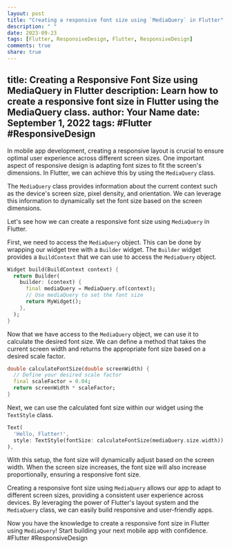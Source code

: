 ```yaml
---
layout: post
title: "Creating a responsive font size using `MediaQuery` in Flutter"
description: " "
date: 2023-09-23
tags: [Flutter, ResponsiveDesign, Flutter, ResponsiveDesign]
comments: true
share: true
---
```

title: Creating a Responsive Font Size using MediaQuery in Flutter
description: Learn how to create a responsive font size in Flutter using the MediaQuery class.
author: Your Name
date: September 1, 2022
tags: #Flutter #ResponsiveDesign
---

In mobile app development, creating a responsive layout is crucial to ensure optimal user experience across different screen sizes. One important aspect of responsive design is adapting font sizes to fit the screen's dimensions. In Flutter, we can achieve this by using the `MediaQuery` class.

The `MediaQuery` class provides information about the current context such as the device's screen size, pixel density, and orientation. We can leverage this information to dynamically set the font size based on the screen dimensions.

Let's see how we can create a responsive font size using `MediaQuery` in Flutter.

First, we need to access the `MediaQuery` object. This can be done by wrapping our widget tree with a `Builder` widget. The `Builder` widget provides a `BuildContext` that we can use to access the `MediaQuery` object.

```dart
Widget build(BuildContext context) {
  return Builder(
    builder: (context) {
      final mediaQuery = MediaQuery.of(context);
      // Use mediaQuery to set the font size
      return MyWidget();
    },
  );
}
```

Now that we have access to the `MediaQuery` object, we can use it to calculate the desired font size. We can define a method that takes the current screen width and returns the appropriate font size based on a desired scale factor.

```dart
double calculateFontSize(double screenWidth) {
  // Define your desired scale factor
  final scaleFactor = 0.04;
  return screenWidth * scaleFactor;
}
```

Next, we can use the calculated font size within our widget using the `TextStyle` class.

```dart
Text(
  'Hello, Flutter!',
  style: TextStyle(fontSize: calculateFontSize(mediaQuery.size.width)),
),
```

With this setup, the font size will dynamically adjust based on the screen width. When the screen size increases, the font size will also increase proportionally, ensuring a responsive font size.

Creating a responsive font size using `MediaQuery` allows our app to adapt to different screen sizes, providing a consistent user experience across devices. By leveraging the power of Flutter's layout system and the `MediaQuery` class, we can easily build responsive and user-friendly apps.

Now you have the knowledge to create a responsive font size in Flutter using `MediaQuery`! Start building your next mobile app with confidence. #Flutter #ResponsiveDesign